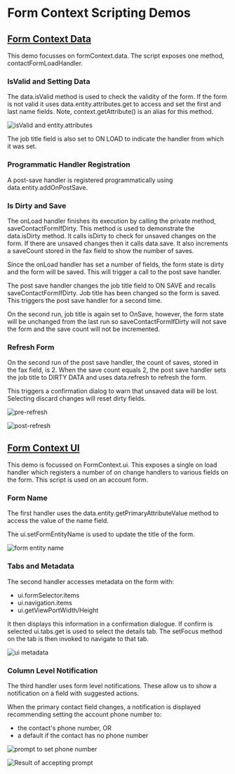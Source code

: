 # Form Context Scripting Demos

## [Form Context Data](./form_context_data_demo.js)

This demo focusses on formContext.data. The script exposes one method,
contactFormLoadHandler.

### IsValid and Setting Data

The data.isValid method is used to check the validity of the form. If the form
is not valid it uses data.entity.attributes.get to access and set the first and
last name fields. Note, context.getAttribute() is an alias for this method.

![isValid and entity.attributes](./screens/is_valid_and_entity_attributes.png)

The job title field is also set to ON LOAD to indicate the handler from which it
was set.

### Programmatic Handler Registration

A post-save handler is registered programmatically using
data.entity.addOnPostSave.

### Is Dirty and Save

The onLoad handler finishes its execution by calling the private method,
saveContactFormIfDirty. This method is used to demonstrate the
data.isDirty method. It calls isDirty to check for unsaved changes on the form.
If there are unsaved changes then it calls data.save. It also increments a
saveCount stored in the fax field to show the number of saves.

Since the onLoad handler has set a number of fields, the form state is dirty and
the form will be saved. This will trigger a call to the post save handler.

The post save handler changes the job title field to ON SAVE and recalls
saveContactFormIfDirty. Job title has been changed so the form is saved. This
triggers the post save handler for a second time.

On the second run, job title is again set to OnSave, however, the form state
will be unchanged from the last run so saveContactFormIfDirty will not save the
form and the save count will not be incremented.

### Refresh Form

On the second run of the post save handler, the count of saves, stored in the
fax field, is 2. When the save count equals 2, the post save handler sets the
job title to DIRTY DATA and uses data.refresh to refresh the form.

This triggers a confirmation dialog to warn that unsaved data will be lost.
Selecting discard changes will reset dirty fields.

![pre-refresh](./screens/pre-refresh.png)

![post-refresh](./screens/post-refresh.png)

## [Form Context UI](./form_context_ui_demo.js)

This demo is focussed on FormContext.ui. This exposes a single on load handler
which registers a number of on change handlers to various fields on the form.
This script is used on an account form.

### Form Name

The first handler uses the data.entity.getPrimaryAttributeValue method to access
the value of the name field.

The ui.setFormEntityName is used to update the title of the form.

![form entity name](./screens/form_entity_name.png)

### Tabs and Metadata

The second handler accesses metadata on the form with:

- ui.formSelector.items
- ui.navigation.items
- ui.getViewPortWidth/Height

It then displays this information in a confirmation dialogue. If confirm is
selected ui.tabs.get is used to select the details tab. The setFocus method on
the tab is then invoked to navigate to that tab.

![ui metadata](./screens/ui_metadata.png)

### Column Level Notification

The third handler uses form level notifications. These allow us to show a
notification on a field with suggested actions.

When the primary contact field changes, a notification is displayed recommending
setting the account phone number to:

- the contact's phone number, OR
- a default if the contact has no phone number

![prompt to set phone number](./screens/notification_prompt_to_set_to_contact_phone_number.png)

![Result of accepting prompt](./screens/notification_completed_action_to_set_to_contact_phone_number.png)
